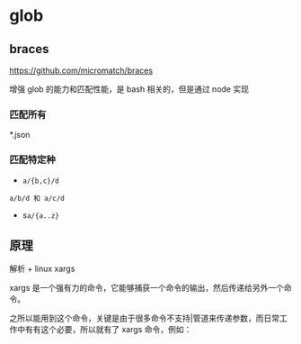 # glob

## braces

https://github.com/micromatch/braces

增强 glob 的能力和匹配性能，是 bash 相关的，但是通过 node 实现

### 匹配所有

\*.json

### 匹配特定种

- `a/{b,c}/d`

`a/b/d 和 a/c/d`

- s`a/{a..z}`

## 原理

解析 + linux xargs

xargs 是一个强有力的命令，它能够捕获一个命令的输出，然后传递给另外一个命令。

之所以能用到这个命令，关键是由于很多命令不支持|管道来传递参数，而日常工作中有有这个必要，所以就有了 xargs 命令，例如：

